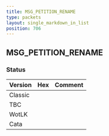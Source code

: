 ```yaml
---
title: MSG_PETITION_RENAME
type: packets
layout: single_markdown_in_list
position: 706
---
```


## MSG_PETITION_RENAME

### Status

Version | Hex | Comment
---------- | ---------- | ---------- 
Classic |  |  
TBC |  |  
WotLK |  |  
Cata |  |  
